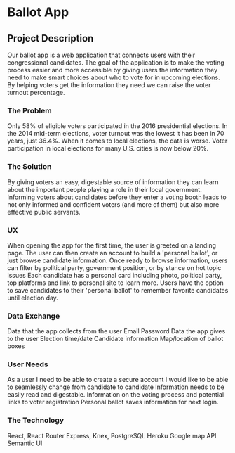 # Ballot App

## Project Description
 Our ballot app is a web application that connects users with their congressional candidates. The goal of the application is to make the voting process easier and more accessible by giving users the information they need to make smart choices about who to vote for in upcoming elections. By helping voters get the information they need we can raise the voter turnout percentage.

### The Problem
 Only 58% of eligible voters participated in the 2016 presidential elections. In the 2014 mid-term elections, voter turnout was the lowest it has been in 70 years, just 36.4%. When it comes to local elections, the data is worse. Voter participation in local elections for many U.S. cities is now below 20%. 

### The Solution
 By giving voters an easy, digestable source of information they can learn about the important people playing a role in their local government. Informing voters about candidates before they enter a voting booth leads to not only informed and confident voters (and more of them) but also more effective public servants.

### UX
 When opening the app for the first time, the user is greeted on a landing page.
 The user can then create an account to build a 'personal ballot', or just browse candidate information.
 Once ready to browse information, users can filter by political party, government position, or by stance on hot topic issues
 Each candidate has a personal card including photo, political party, top platforms and link to personal site to learn more.
 Users have the option to save candidates to their 'personal ballot' to remember favorite candidates until election day.

### Data Exchange
 Data that the app collects from the user
   Email
   Password
 Data the app gives to the user
   Election time/date
   Candidate information
   Map/location of ballot boxes

### User Needs
 As a user I need to be able to create a secure account
 I would like to be able to seamlessly change from candidate to candidate
 Information needs to be easily read and digestable.
 Information on the voting process and potential links to voter registration
 Personal ballot saves information for next login.


### The Technology
 React, React Router
 Express, Knex, PostgreSQL
 Heroku
 Google map API
 Semantic UI